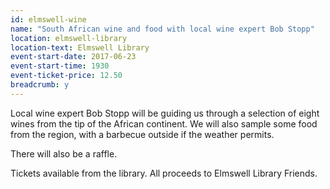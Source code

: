 ```yaml
---
id: elmswell-wine
name: "South African wine and food with local wine expert Bob Stopp"
location: elmswell-library
location-text: Elmswell Library
event-start-date: 2017-06-23
event-start-time: 1930
event-ticket-price: 12.50
breadcrumb: y
---
```


Local wine expert Bob Stopp will be guiding us through a selection of eight wines from the tip of the African continent. We will also sample some food from the region, with a barbecue outside if the weather permits.

There will also be a raffle.

Tickets available from the library. All proceeds to Elmswell Library Friends.
